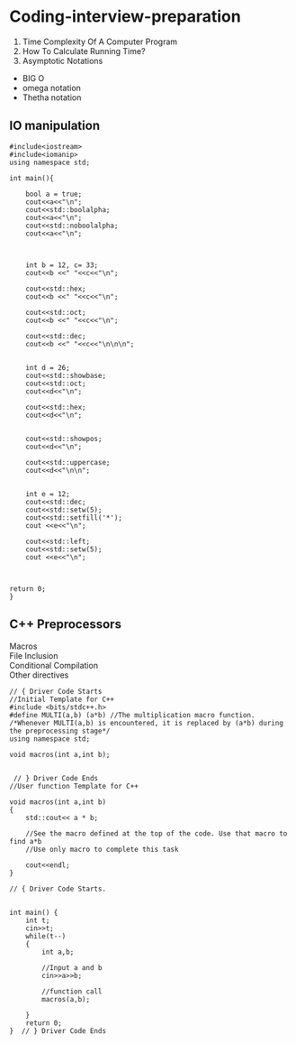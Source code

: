 # Coding-interview-preparation

1. Time Complexity Of A Computer Program
2. How To Calculate Running Time?
3. Asymptotic Notations
  * BIG O
  * omega notation
  * Thetha notation



## IO manipulation

```
#include<iostream>
#include<iomanip>
using namespace std;

int main(){
	
	bool a = true;
	cout<<a<<"\n";
	cout<<std::boolalpha;
	cout<<a<<"\n";
	cout<<std::noboolalpha;
	cout<<a<<"\n";
	
	

	int b = 12, c= 33;
	cout<<b <<" "<<c<<"\n";
	
	cout<<std::hex;
	cout<<b <<" "<<c<<"\n";
	
	cout<<std::oct;
	cout<<b <<" "<<c<<"\n";
	
	cout<<std::dec;
	cout<<b <<" "<<c<<"\n\n\n";


	int d = 26;
	cout<<std::showbase;
	cout<<std::oct;
	cout<<d<<"\n";
	
	cout<<std::hex;
	cout<<d<<"\n";
	
	
	cout<<std::showpos;
	cout<<d<<"\n";
	
	cout<<std::uppercase;
	cout<<d<<"\n\n";
	
	
	int e = 12;
	cout<<std::dec;
	cout<<std::setw(5);
	cout<<std::setfill('*');	
	cout <<e<<"\n";
	
	cout<<std::left;
	cout<<std::setw(5);
	cout <<e<<"\n";
	
	

return 0;	
}
```

## C++ Preprocessors

Macros <br>
File Inclusion <br>
Conditional Compilation <br>
Other directives <br>


```
// { Driver Code Starts
//Initial Template for C++
#include <bits/stdc++.h>
#define MULTI(a,b) (a*b) //The multiplication macro function.
/*Whenever MULTI(a,b) is encountered, it is replaced by (a*b) during the preprocessing stage*/
using namespace std;

void macros(int a,int b);


 // } Driver Code Ends
//User function Template for C++

void macros(int a,int b)
{
    std::cout<< a * b;
    
    //See the macro defined at the top of the code. Use that macro to find a*b
    //Use only macro to complete this task
    
    cout<<endl;
}

// { Driver Code Starts.


int main() {
	int t;
	cin>>t;
	while(t--)
	{
	    int a,b;
	    
	    //Input a and b
	    cin>>a>>b; 
	    
	    //function call
	    macros(a,b);
	    
	}
	return 0;
}  // } Driver Code Ends
```

